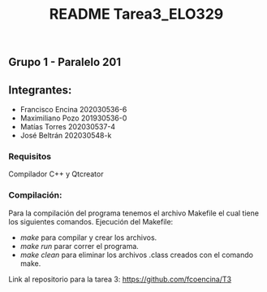  <h1 align="center"><b> README Tarea3_ELO329  </b></h1>
<br>

## Grupo 1 - Paralelo 201
## Integrantes:
- Francisco Encina 202030536-6
- Maximiliano Pozo 201930536-0
- Matías Torres 202030537-4
- José Beltrán 202030548-k

### Requisitos
Compilador C++ y Qtcreator


### Compilación:
 Para la compilación del programa tenemos el archivo Makefile el cual tiene los siguientes comandos.
 Ejecución del Makefile:
  - *make* para compilar y crear los archivos.
  - *make run* parar correr el programa.
  - *make clean* para eliminar los archivos .class creados con el comando make.

Link al repositorio para la tarea 3: https://github.com/fcoencina/T3
